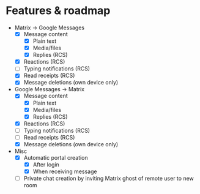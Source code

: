 # Features & roadmap
* Matrix → Google Messages
  * [x] Message content
    * [x] Plain text
    * [x] Media/files
    * [x] Replies (RCS)
  * [x] Reactions (RCS)
  * [ ] Typing notifications (RCS)
  * [x] Read receipts (RCS)
  * [x] Message deletions (own device only)
* Google Messages → Matrix
  * [x] Message content
    * [x] Plain text
    * [x] Media/files
    * [x] Replies (RCS)
  * [x] Reactions (RCS)
  * [ ] Typing notifications (RCS)
  * [ ] Read receipts (RCS)
  * [x] Message deletions (own device only)
* Misc
  * [x] Automatic portal creation
    * [x] After login
    * [x] When receiving message
  * [ ] Private chat creation by inviting Matrix ghost of remote user to new room
